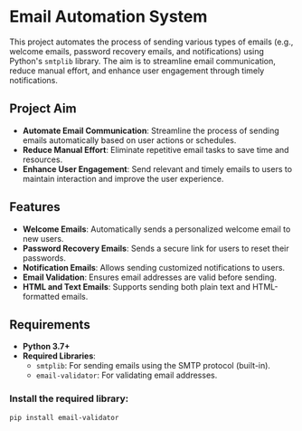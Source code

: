 # **Email Automation System**

This project automates the process of sending various types of emails (e.g., welcome emails, password recovery emails, and notifications) using Python's `smtplib` library. The aim is to streamline email communication, reduce manual effort, and enhance user engagement through timely notifications.

## **Project Aim**
- **Automate Email Communication**: Streamline the process of sending emails automatically based on user actions or schedules.
- **Reduce Manual Effort**: Eliminate repetitive email tasks to save time and resources.
- **Enhance User Engagement**: Send relevant and timely emails to users to maintain interaction and improve the user experience.

## **Features**
- **Welcome Emails**: Automatically sends a personalized welcome email to new users.
- **Password Recovery Emails**: Sends a secure link for users to reset their passwords.
- **Notification Emails**: Allows sending customized notifications to users.
- **Email Validation**: Ensures email addresses are valid before sending.
- **HTML and Text Emails**: Supports sending both plain text and HTML-formatted emails.
  
## **Requirements**
- **Python 3.7+**
- **Required Libraries**:
  - `smtplib`: For sending emails using the SMTP protocol (built-in).
  - `email-validator`: For validating email addresses.

### **Install the required library:**
```bash
pip install email-validator
